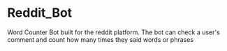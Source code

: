 # Reddit_Bot
Word Counter Bot built for the reddit platform. The bot can check a user's comment and count how many times they said words or phrases
